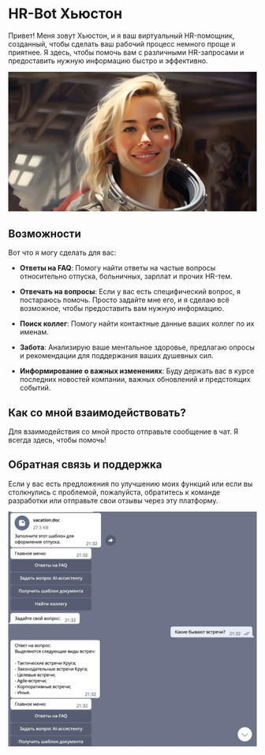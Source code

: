 # HR-Bot Хьюстон

Привет! Меня зовут Хьюстон, и я ваш виртуальный HR-помощник, созданный, чтобы сделать ваш рабочий процесс немного проще и приятнее. Я здесь, чтобы помочь вам с различными HR-запросами и предоставить нужную информацию быстро и эффективно.

![Avatar](assets/avatar.png)

## Возможности

Вот что я могу сделать для вас:

- **Ответы на FAQ**: Помогу найти ответы на частые вопросы относительно отпуска, больничных, зарплат и прочих HR-тем.
  
- **Отвечать на вопросы**: Если у вас есть специфический вопрос, я постараюсь помочь. Просто задайте мне его, и я сделаю всё возможное, чтобы предоставить вам нужную информацию.
  
- **Поиск коллег**: Помогу найти контактные данные ваших коллег по их именам.
  
- **Забота**: Анализирую ваше ментальное здоровье, предлагаю опросы и рекомендации для поддержания ваших душевных сил.
  
- **Информирование о важных изменениях**: Буду держать вас в курсе последних новостей компании, важных обновлений и предстоящих событий.

## Как со мной взаимодействовать?

Для взаимодействия со мной просто отправьте сообщение в чат. Я всегда здесь, чтобы помочь!

## Обратная связь и поддержка

Если у вас есть предложения по улучшению моих функций или если вы столкнулись с проблемой, пожалуйста, обратитесь к команде разработки или отправьте свои отзывы через эту платформу.

![image](assets/example.jpg)